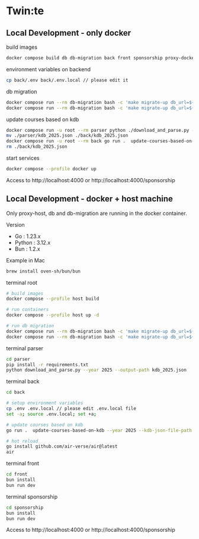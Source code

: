 # Twin:te

## Local Development - only docker

build images
```sh
docker compose build db db-migration back front sponsorship proxy-docker parser codegen
```

environment variables on backend
```sh
cp back/.env back/.env.local // please edit it
```

db migration
```sh
docker compose run --rm db-migration bash -c 'make migrate-up db_url=${DB_URL}'
docker compose run --rm db-migration bash -c 'make migrate-up db_url=${TEST_DB_URL}'
```

update courses based on kdb
```sh
docker compose run -u root --rm parser python ./download_and_parse.py --year 2025 --output-path kdb_2025.json
mv ./parser/kdb_2025.json ./back/kdb_2025.json
docker compose run -u root --rm back go run .  update-courses-based-on-kdb --year 2025 --kdb-json-file-path kdb_2025.json
rm ./back/kdb_2025.json
```

start services
```sh
docker compose --profile docker up
```

Access to http://localhost:4000 or http://localhost:4000/sponsorship

## Local Development - docker + host machine

Only proxy-host, db and db-migration are running in the docker container.

Version
- Go : 1.23.x
- Python : 3.12.x
- Bun : 1.2.x

Example in Mac
```sh
brew install oven-sh/bun/bun
```

terminal root
```sh
# build images
docker compose --profile host build

# run containers
docker compose --profile host up -d

# run db migration
docker compose run --rm db-migration bash -c 'make migrate-up db_url=${DB_URL}'
docker compose run --rm db-migration bash -c 'make migrate-up db_url=${TEST_DB_URL}'
```

terminal parser
```sh
cd parser
pip install -r requirements.txt
python download_and_parse.py --year 2025 --output-path kdb_2025.json
```

terminal back
```sh
cd back

# setup environment variables
cp .env .env.local // please edit .env.local file
set -a; source .env.local; set +a;

# update courses based on kdb
go run .  update-courses-based-on-kdb --year 2025 --kdb-json-file-path ../parser/kdb_2025.json

# hot reload
go install github.com/air-verse/air@latest
air
```

terminal front
```sh
cd front
bun install
bun run dev
```

terminal sponsorship
```sh
cd sponsorship
bun install
bun run dev
```

Access to http://localhost:4000 or http://localhost:4000/sponsorship
